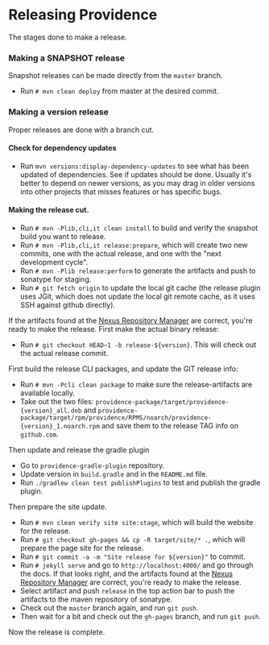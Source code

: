 Releasing Providence
====================

The stages done to make a release.

### Making a SNAPSHOT release

Snapshot releases can be made directly from the `master` branch.

* Run `# mvn clean deploy` from master at the desired commit.

### Making a version release

Proper releases are done with a branch cut.

#### Check for dependency updates

* Run `mvn versions:display-dependency-updates` to see what has been updated of
  dependencies. See if updates should be done. Usually it's better to depend on
  newer versions, as you may drag in older versions into other projects that
  misses features or has specific bugs.

#### Making the release cut.

* Run `# mvn -Plib,cli,it clean install` to build and verify the snapshot build
  you want to release.
* Run `# mvn -Plib,cli,it release:prepare`, which will create two new commits, one with the
  actual release, and one with the "next development cycle".
* Run `# mvn -Plib release:perform` to generate the artifacts and push to sonatype
  for staging.
* Run `# git fetch origin` to update the local git cache (the release plugin uses
  JGit, which does not update the local git remote cache, as it uses SSH against github
  directly).

If the artifacts found at the [Nexus Repository Manager](https://oss.sonatype.org/#stagingRepositories)
are correct, you're ready to make the release. First make the actual binary release:

* Run `# git checkout HEAD~1 -b release-${version}`.
  This will check out the actual release commit.

First build the release CLI packages, and update the GIT release info:

* Run `# mvn -Pcli clean package` to make sure the release-artifacts are
  available locally.
* Take out the two files: `providence-package/target/providence-{version}_all.deb`
  and `providence-package/target/rpm/providence/RPMS/noarch/providence-{version}_1.noarch.rpm`
  and save them to the release TAG info on `github.com`.

Then update and release the gradle plugin

* Go to `providence-gradle-plugin` repository.
* Update version in `build.gradle` and in the `README.md` file.
* Run `./gradlew clean test publishPlugins` to test and publish the gradle plugin.

Then prepare the site update.
  
* Run `# mvn clean verify site site:stage`, which will build the website for the
  release.
* Run `# git checkout gh-pages && cp -R target/site/* .`, which will
  prepare the page site for the release.
* Run `# git commit -a -m "Site release for ${version}"` to commit.
* Run `# jekyll serve` and go to `http://localhost:4000/` and go through the
  docs. If that looks right, and the artifacts found at the
  [Nexus Repository Manager](https://oss.sonatype.org/#stagingRepositories) are
  correct, you're ready to make the release.
* Select artifact and push `release` in the top action bar to push the artifacts
  to the maven repository of sonatype.
* Check out the `master` branch again, and run `git push`.
* Then wait for a bit and check out the `gh-pages` branch, and run `git push`.

Now the release is complete.
